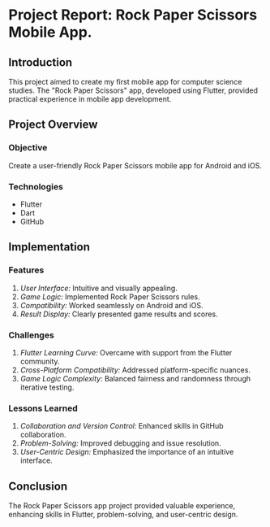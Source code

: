 # Project Report: Rock Paper Scissors Mobile App. 

## Introduction

This project aimed to create my first mobile app for computer science studies. The "Rock Paper Scissors" app, developed using Flutter, provided practical experience in mobile app development.

## Project Overview

### Objective
Create a user-friendly Rock Paper Scissors mobile app for Android and iOS.

### Technologies
- Flutter
- Dart
- GitHub

## Implementation

### Features
1. *User Interface:* Intuitive and visually appealing.
2. *Game Logic:* Implemented Rock Paper Scissors rules.
3. *Compatibility:* Worked seamlessly on Android and iOS.
4. *Result Display:* Clearly presented game results and scores.

### Challenges

1. *Flutter Learning Curve:* Overcame with support from the Flutter community.
2. *Cross-Platform Compatibility:* Addressed platform-specific nuances.
3. *Game Logic Complexity:* Balanced fairness and randomness through iterative testing.

### Lessons Learned

1. *Collaboration and Version Control:* Enhanced skills in GitHub collaboration.
2. *Problem-Solving:* Improved debugging and issue resolution.
3. *User-Centric Design:* Emphasized the importance of an intuitive interface.

## Conclusion

The Rock Paper Scissors app project provided valuable experience, enhancing skills in Flutter, problem-solving, and user-centric design.
